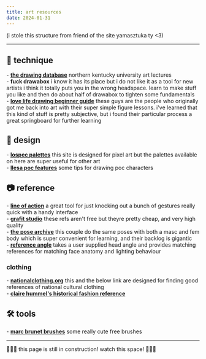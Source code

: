 ```yaml
---
title: art resources
date: 2024-01-31
---
```


(i stole this structure from friend of the site yamasztuka ty <3)

---

## 🤸 technique
\- **[the drawing database](https://www.youtube.com/@thedrawingdatabase8743)** northern kentucky university art lectures  
\- **fuck drawabox** i know it has its place but i do not like it as a tool for new artists i think it totally puts you in the wrong headspace. learn to make stuff you like and then do about half of drawabox to tighten some fundamentals  
\- **[love life drawing beginner guide](https://www.youtube.com/playlist?list=PLXkHosWORUv6bxfPGz31WESqw_87adQ5r)** these guys are the people who originally got me back into art with their super simple figure lessons. i've learned that this kind of stuff is pretty subjective, but i found their particular process a great springboard for further learning  

## 📐 design
\- **[lospec palettes](https://lospec.com/palette-list)** this site is designed for pixel art but the palettes available on here are super useful for other art  
\- **[llesa poc features](https://twitter.com/Lle_plus_a/status/1739399709666553922)** some tips for drawing poc characters  

## 📷 reference
\- **[line of action](https://line-of-action.com/)** a great tool for just knocking out a bunch of gestures really quick with a handy interface  
\- **[grafit studio](https://grafitschool.gumroad.com/)** these refs aren't free but theyre pretty cheap, and very high quality  
\- **[the pose archive](https://www.deviantart.com/theposearchives)** this couple do the same poses with both a masc and fem body which is super convenient for learning, and their backlog is gigantic  
\- **[reference angle](http://referenceangle.com/)** takes a user supplied head angle and provides matching references for matching face anatomy and lighting behaviour

### clothing
\- **[nationalclothing.org](https://nationalclothing.org/)** this and the below link are designed for finding good references of national cultural clothing  
\- **[claire hummel's historical fashion reference](https://docs.google.com/document/u/0/d/1R8eulTsb9Zlc7h2H917dNJZS9s0rIq9OAu7LpSS9F2k/mobilebasic?pli=1)**  

## 🛠️ tools
\- **[marc brunet brushes](https://cubebrush.co/mb/products/m2ri4q/starter-brush-pack-2023)** some really cute free brushes  

---

🚧👷‍♂️ this page is still in construction! watch this space! 👷‍♀️🚧
